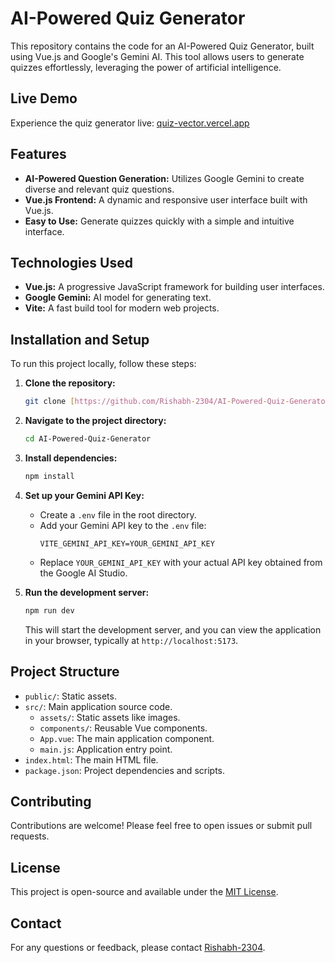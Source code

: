 # AI-Powered Quiz Generator

This repository contains the code for an AI-Powered Quiz Generator, built using Vue.js and Google's Gemini AI. This tool allows users to generate quizzes effortlessly, leveraging the power of artificial intelligence.

## Live Demo

Experience the quiz generator live: [quiz-vector.vercel.app](https://quiz-vector.vercel.app/)

## Features

* **AI-Powered Question Generation:** Utilizes Google Gemini to create diverse and relevant quiz questions.
* **Vue.js Frontend:** A dynamic and responsive user interface built with Vue.js.
* **Easy to Use:** Generate quizzes quickly with a simple and intuitive interface.

## Technologies Used

* **Vue.js:** A progressive JavaScript framework for building user interfaces.
* **Google Gemini:** AI model for generating text.
* **Vite:** A fast build tool for modern web projects.

## Installation and Setup

To run this project locally, follow these steps:

1.  **Clone the repository:**
    ```bash
    git clone [https://github.com/Rishabh-2304/AI-Powered-Quiz-Generator.git](https://github.com/Rishabh-2304/AI-Powered-Quiz-Generator.git)
    ```
2.  **Navigate to the project directory:**
    ```bash
    cd AI-Powered-Quiz-Generator
    ```
3.  **Install dependencies:**
    ```bash
    npm install
    ```
4.  **Set up your Gemini API Key:**
    * Create a `.env` file in the root directory.
    * Add your Gemini API key to the `.env` file:
        ```
        VITE_GEMINI_API_KEY=YOUR_GEMINI_API_KEY
        ```
    * Replace `YOUR_GEMINI_API_KEY` with your actual API key obtained from the Google AI Studio.

5.  **Run the development server:**
    ```bash
    npm run dev
    ```

    This will start the development server, and you can view the application in your browser, typically at `http://localhost:5173`.

## Project Structure

* `public/`: Static assets.
* `src/`: Main application source code.
    * `assets/`: Static assets like images.
    * `components/`: Reusable Vue components.
    * `App.vue`: The main application component.
    * `main.js`: Application entry point.
* `index.html`: The main HTML file.
* `package.json`: Project dependencies and scripts.

## Contributing

Contributions are welcome! Please feel free to open issues or submit pull requests.

## License

This project is open-source and available under the [MIT License](https://opensource.org/licenses/MIT).

## Contact

For any questions or feedback, please contact [Rishabh-2304](https://github.com/Rishabh-2304).
